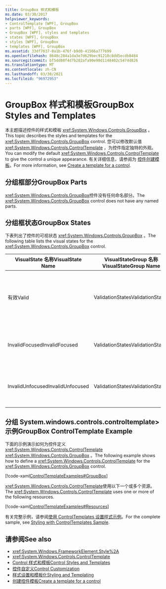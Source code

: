 ```yaml
---
title: GroupBox 样式和模板
ms.date: 03/30/2017
helpviewer_keywords:
- ControlTemplate [WPF], GroupBox
- parts [WPF], GroupBox
- GroupBox [WPF], styles and templates
- states [WPF], GroupBox
- styles [WPF], GroupBox
- templates [WPF], GroupBox
ms.assetid: 33df7037-0a1b-476f-b9d0-41566a777699
ms.openlocfilehash: 8648c284a1da3e7d629bec91210c8dd5ecdb8484
ms.sourcegitcommit: bf5dd80f4d7b202afa90e90d1148402c5474d826
ms.translationtype: MT
ms.contentlocale: zh-CN
ms.lasthandoff: 03/30/2021
ms.locfileid: "96972953"
---
```

# <a name="groupbox-styles-and-templates"></a><span data-ttu-id="95cb7-102">GroupBox 样式和模板</span><span class="sxs-lookup"><span data-stu-id="95cb7-102">GroupBox Styles and Templates</span></span>
<a name="introduction"></a> <span data-ttu-id="95cb7-103">本主题描述控件的样式和模板 <xref:System.Windows.Controls.GroupBox> 。</span><span class="sxs-lookup"><span data-stu-id="95cb7-103">This topic describes the styles and templates for the <xref:System.Windows.Controls.GroupBox> control.</span></span> <span data-ttu-id="95cb7-104">您可以修改默认值 <xref:System.Windows.Controls.ControlTemplate> ，为控件指定独特的外观。</span><span class="sxs-lookup"><span data-stu-id="95cb7-104">You can modify the default <xref:System.Windows.Controls.ControlTemplate> to give the control a unique appearance.</span></span> <span data-ttu-id="95cb7-105">有关详细信息，请参阅为 [控件创建模板](/dotnet/desktop-wpf/themes/how-to-create-apply-template)。</span><span class="sxs-lookup"><span data-stu-id="95cb7-105">For more information, see [Create a template for a control](/dotnet/desktop-wpf/themes/how-to-create-apply-template).</span></span>  
  
<a name="groupbox_parts"></a>
## <a name="groupbox-parts"></a><span data-ttu-id="95cb7-106">分组框部分</span><span class="sxs-lookup"><span data-stu-id="95cb7-106">GroupBox Parts</span></span>  
 <span data-ttu-id="95cb7-107"><xref:System.Windows.Controls.GroupBox>控件没有任何命名部分。</span><span class="sxs-lookup"><span data-stu-id="95cb7-107">The <xref:System.Windows.Controls.GroupBox> control does not have any named parts.</span></span>  
  
<a name="groupbox_states"></a>
## <a name="groupbox-states"></a><span data-ttu-id="95cb7-108">分组框状态</span><span class="sxs-lookup"><span data-stu-id="95cb7-108">GroupBox States</span></span>  
 <span data-ttu-id="95cb7-109">下表列出了控件的可视状态 <xref:System.Windows.Controls.GroupBox> 。</span><span class="sxs-lookup"><span data-stu-id="95cb7-109">The following table lists the visual states for the <xref:System.Windows.Controls.GroupBox> control.</span></span>  
  
|<span data-ttu-id="95cb7-110">VisualState 名称</span><span class="sxs-lookup"><span data-stu-id="95cb7-110">VisualState Name</span></span>|<span data-ttu-id="95cb7-111">VisualStateGroup 名称</span><span class="sxs-lookup"><span data-stu-id="95cb7-111">VisualStateGroup Name</span></span>|<span data-ttu-id="95cb7-112">描述</span><span class="sxs-lookup"><span data-stu-id="95cb7-112">Description</span></span>|  
|-|-|-|  
|<span data-ttu-id="95cb7-113">有效</span><span class="sxs-lookup"><span data-stu-id="95cb7-113">Valid</span></span>|<span data-ttu-id="95cb7-114">ValidationStates</span><span class="sxs-lookup"><span data-stu-id="95cb7-114">ValidationStates</span></span>|<span data-ttu-id="95cb7-115">控件使用 <xref:System.Windows.Controls.Validation> 类， <xref:System.Windows.Controls.Validation.HasError%2A?displayProperty=nameWithType> 附加属性为 `false` 。</span><span class="sxs-lookup"><span data-stu-id="95cb7-115">The control uses the <xref:System.Windows.Controls.Validation> class and the <xref:System.Windows.Controls.Validation.HasError%2A?displayProperty=nameWithType> attached property is `false`.</span></span>|  
|<span data-ttu-id="95cb7-116">InvalidFocused</span><span class="sxs-lookup"><span data-stu-id="95cb7-116">InvalidFocused</span></span>|<span data-ttu-id="95cb7-117">ValidationStates</span><span class="sxs-lookup"><span data-stu-id="95cb7-117">ValidationStates</span></span>|<span data-ttu-id="95cb7-118"><xref:System.Windows.Controls.Validation.HasError%2A?displayProperty=nameWithType>附加属性是 `true` 控件具有焦点。</span><span class="sxs-lookup"><span data-stu-id="95cb7-118">The <xref:System.Windows.Controls.Validation.HasError%2A?displayProperty=nameWithType> attached property is `true` has the control has focus.</span></span>|  
|<span data-ttu-id="95cb7-119">InvalidUnfocused</span><span class="sxs-lookup"><span data-stu-id="95cb7-119">InvalidUnfocused</span></span>|<span data-ttu-id="95cb7-120">ValidationStates</span><span class="sxs-lookup"><span data-stu-id="95cb7-120">ValidationStates</span></span>|<span data-ttu-id="95cb7-121"><xref:System.Windows.Controls.Validation.HasError%2A?displayProperty=nameWithType>附加属性是 `true` 控件没有焦点。</span><span class="sxs-lookup"><span data-stu-id="95cb7-121">The <xref:System.Windows.Controls.Validation.HasError%2A?displayProperty=nameWithType> attached property is `true` has the control does not have focus.</span></span>|  
  
<a name="groupbox_controltemplate_example"></a>
## <a name="groupbox-controltemplate-example"></a><span data-ttu-id="95cb7-122">分组 System.windows.controls.controltemplate> 示例</span><span class="sxs-lookup"><span data-stu-id="95cb7-122">GroupBox ControlTemplate Example</span></span>  
 <span data-ttu-id="95cb7-123">下面的示例演示如何为控件定义 <xref:System.Windows.Controls.ControlTemplate> <xref:System.Windows.Controls.GroupBox> 。</span><span class="sxs-lookup"><span data-stu-id="95cb7-123">The following example shows how to define a <xref:System.Windows.Controls.ControlTemplate> for the <xref:System.Windows.Controls.GroupBox> control.</span></span>  
  
 [!code-xaml[ControlTemplateExamples#GroupBox](~/samples/snippets/csharp/VS_Snippets_Wpf/ControlTemplateExamples/CS/resources/groupbox.xaml#groupbox)]  
  
 <span data-ttu-id="95cb7-124"><xref:System.Windows.Controls.ControlTemplate>使用以下一个或多个资源。</span><span class="sxs-lookup"><span data-stu-id="95cb7-124">The <xref:System.Windows.Controls.ControlTemplate> uses one or more of the following resources.</span></span>  
  
 [!code-xaml[ControlTemplateExamples#Resources](~/samples/snippets/csharp/VS_Snippets_Wpf/ControlTemplateExamples/CS/resources/shared.xaml#resources)]  
  
 <span data-ttu-id="95cb7-125">有关完整示例，请参阅[使用 ControlTemplates 设置样式示例](https://github.com/Microsoft/WPF-Samples/tree/master/Styles%20&%20Templates/IntroToStylingAndTemplating)。</span><span class="sxs-lookup"><span data-stu-id="95cb7-125">For the complete sample, see [Styling with ControlTemplates Sample](https://github.com/Microsoft/WPF-Samples/tree/master/Styles%20&%20Templates/IntroToStylingAndTemplating).</span></span>  
  
## <a name="see-also"></a><span data-ttu-id="95cb7-126">请参阅</span><span class="sxs-lookup"><span data-stu-id="95cb7-126">See also</span></span>

- <xref:System.Windows.FrameworkElement.Style%2A>
- <xref:System.Windows.Controls.ControlTemplate>
- [<span data-ttu-id="95cb7-127">Control 样式和模板</span><span class="sxs-lookup"><span data-stu-id="95cb7-127">Control Styles and Templates</span></span>](control-styles-and-templates.md)
- [<span data-ttu-id="95cb7-128">控件自定义</span><span class="sxs-lookup"><span data-stu-id="95cb7-128">Control Customization</span></span>](control-customization.md)
- [<span data-ttu-id="95cb7-129">样式设置和模板化</span><span class="sxs-lookup"><span data-stu-id="95cb7-129">Styling and Templating</span></span>](/dotnet/desktop-wpf/fundamentals/styles-templates-overview)
- [<span data-ttu-id="95cb7-130">创建控件模板</span><span class="sxs-lookup"><span data-stu-id="95cb7-130">Create a template for a control</span></span>](/dotnet/desktop-wpf/themes/how-to-create-apply-template)
